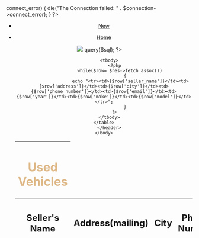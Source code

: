 <?php
	$servername = "localhost";
	$username = "root";
	$password = "";
	$database = 'classic_autostore';

	// Create a connection

	$connection = mysqli_connect($servername, $username, $password, $database);

// Check the connection

if ($connection->connect_error)
	{
		die("The Connection failed: " . $connection->connect_error);
	}
?>
<!DOCTYPE html>
<html>
	<head>
		<link rel="Stylesheet" type="text/css" href="css/style.css">
	</head>
	<body>
		<header>
		<ul>
			<li><a href="register.html">New</a></li>
		</ul>
		<ul>
			<li><a href="index.html">Home</a></li>
		</ul>
		<div class="logo">
					<img src="logo.png">
				<?php
			$sql = "SELECT * FROM classic_table";
			$res = $connection->query($sql);
		?>
		<ul>
		<table class="title" cellpadding="30">
			<thead>
			<tr><th><h1 align="center" style="color:burlywood">Used Vehicles</h1></th></tr>
				<tr>
					<th><h2>Seller's Name</h2></th>
					<th><h2>Address(mailing)</h2></th>
					<th><h2>City</h2></th>
					<th><h2>Phone Number</h2></th>
					<th><h2>Email Id</h2></th>
					<th><h2>Year</h2></th>
					<th><h2>Make</h2></th>
					<th><h2>Model</h></th>
				</tr>
			</thead>
		
		<tbody>
			<?php
				while($row= $res->fetch_assoc())
					{
						echo "<tr><td>{$row['seller_name']}</td><td>{$row['address']}</td><td>{$row['city']}</td><td>{$row['phone_number']}</td><td>{$row['email']}</td><td>{$row['year']}</td><td>{$row['make']}</td><td>{$row['model']}</td></tr>";
					}
			?>
		</tbody>
	</table>
		</header>
	</body>
</html>
<?php mysqli_close($connection) ?>

	
	

		
